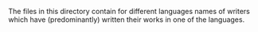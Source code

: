 
The files in this directory contain for different languages names of
writers which have (predominantly) written their works in one of the
languages.
